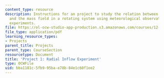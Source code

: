 ```yaml
---
content_type: resource
description: Instructions for an project to study the relation between the wind field
  and the mass field in a rotating system using meteorological observations and laboratory
  experiments.
file: https://ol-ocw-studio-app-production.s3.amazonaws.com/courses/12-307-weather-and-climate-laboratory-spring-2009/bba1181c5fb995bae78b84e1c60f1ee2_radial_inflow.pdf
file_type: application/pdf
learning_resource_types:
- Projects
parent_title: Projects
parent_type: CourseSection
resourcetype: Document
title: 'Project 1: Radial Inflow Experiment'
type: OCWFile
uid: bba1181c-5fb9-95ba-e78b-84e1c60f1ee2
---
```

